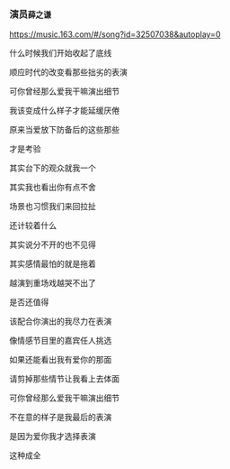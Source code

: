 ### 演员`薛之谦`
https://music.163.com/#/song?id=32507038&autoplay=0

什么时候我们开始收起了底线

顺应时代的改变看那些拙劣的表演

可你曾经那么爱我干嘛演出细节

我该变成什么样子才能延缓厌倦

原来当爱放下防备后的这些那些

才是考验

其实台下的观众就我一个

其实我也看出你有点不舍

场景也习惯我们来回拉扯

还计较着什么

其实说分不开的也不见得

其实感情最怕的就是拖着

越演到重场戏越哭不出了

是否还值得

该配合你演出的我尽力在表演

像情感节目里的嘉宾任人挑选

如果还能看出我有爱你的那面

请剪掉那些情节让我看上去体面

可你曾经那么爱我干嘛演出细节

不在意的样子是我最后的表演

是因为爱你我才选择表演

这种成全
